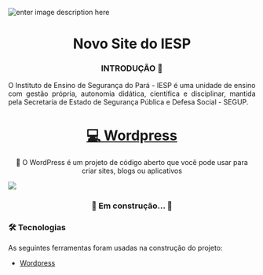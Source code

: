    ![enter image description here](http://www.iesp.pa.gov.br/sites/default/files/iesp-logo_0_0.png)
 <h1 align="center">Novo Site do IESP</h1>
<h3 align="center"> INTRODUÇÃO 📝</h3>
<p align="justify"> O Instituto de Ensino de Segurança do Pará - IESP é uma unidade de ensino com gestão própria, autonomia didática, científica e disciplinar, mantida pela Secretaria de Estado de Segurança Pública e Defesa Social - SEGUP.</p>

<h1 align="center">  <a href="https://wordpress.org/">💻 Wordpress</a>  </h1>  <p align="center">🚀 O WordPress é um projeto de código aberto que você pode usar para criar sites, blogs ou aplicativos</p>

<img  src="https://img.shields.io/static/v1?label=Blog&message=Wordpress&color=21759B&style=for-the-badge&logo=ghost"/>




<h3 align="center"> 🚧   Em construção... 🚧 </h3>

### 🛠 Tecnologias
 As seguintes ferramentas foram usadas na construção do projeto:
  - [Wordpress](https://wordpress.org/) 
